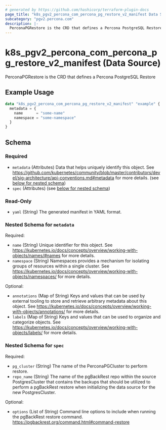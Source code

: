```yaml
---
# generated by https://github.com/hashicorp/terraform-plugin-docs
page_title: "k8s_pgv2_percona_com_percona_pg_restore_v2_manifest Data Source - terraform-provider-k8s"
subcategory: "pgv2.percona.com"
description: |-
  PerconaPGRestore is the CRD that defines a Percona PostgreSQL Restore
---
```


# k8s_pgv2_percona_com_percona_pg_restore_v2_manifest (Data Source)

PerconaPGRestore is the CRD that defines a Percona PostgreSQL Restore

## Example Usage

```terraform
data "k8s_pgv2_percona_com_percona_pg_restore_v2_manifest" "example" {
  metadata = {
    name      = "some-name"
    namespace = "some-namespace"
  }
}
```

<!-- schema generated by tfplugindocs -->
## Schema

### Required

- `metadata` (Attributes) Data that helps uniquely identify this object. See https://github.com/kubernetes/community/blob/master/contributors/devel/sig-architecture/api-conventions.md#metadata for more details. (see [below for nested schema](#nestedatt--metadata))
- `spec` (Attributes) (see [below for nested schema](#nestedatt--spec))

### Read-Only

- `yaml` (String) The generated manifest in YAML format.

<a id="nestedatt--metadata"></a>
### Nested Schema for `metadata`

Required:

- `name` (String) Unique identifier for this object. See https://kubernetes.io/docs/concepts/overview/working-with-objects/names/#names for more details.
- `namespace` (String) Namespaces provides a mechanism for isolating groups of resources within a single cluster. See https://kubernetes.io/docs/concepts/overview/working-with-objects/namespaces/ for more details.

Optional:

- `annotations` (Map of String) Keys and values that can be used by external tooling to store and retrieve arbitrary metadata about this object. See https://kubernetes.io/docs/concepts/overview/working-with-objects/annotations/ for more details.
- `labels` (Map of String) Keys and values that can be used to organize and categorize objects. See https://kubernetes.io/docs/concepts/overview/working-with-objects/labels/ for more details.


<a id="nestedatt--spec"></a>
### Nested Schema for `spec`

Required:

- `pg_cluster` (String) The name of the PerconaPGCluster to perform restore.
- `repo_name` (String) The name of the pgBackRest repo within the source PostgresCluster that contains the backups that should be utilized to perform a pgBackRest restore when initializing the data source for the new PostgresCluster.

Optional:

- `options` (List of String) Command line options to include when running the pgBackRest restore command. https://pgbackrest.org/command.html#command-restore
